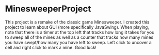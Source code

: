 ﻿# MinesweeperProject
This project is a remake of the classic game Minesweeper. I created this project to learn about GUI (more specifically JavaSwing).
When playing, note that there is a timer at the top left that tracks how long it takes for you to sweep all of the mines as well as a counter that tracks how many mines you have swept/how many you have left to sweep.
Left click to uncover a cell and right click to mark a mine.
Good luck!
